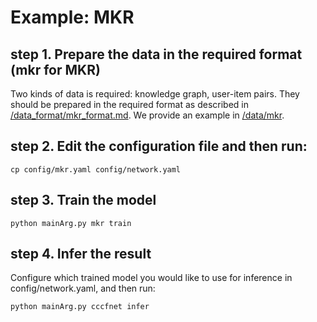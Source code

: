 # Example: MKR

## step 1. Prepare the data in the required format (mkr for MKR) 
Two kinds of data is required: knowledge graph, user-item pairs. They should be prepared in the required format as described in [/data_format/mkr_format.md](https://github.com/zhfzhmsra/DeepRec/tree/master/data_format/mkr_format.md).
We provide an example in [/data/mkr](https://github.com/zhfzhmsra/DeepRec/tree/master/data/mkr).

## step 2. Edit the configuration file and then run:
```
cp config/mkr.yaml config/network.yaml
```


## step 3. Train the model
```
python mainArg.py mkr train
```

## step 4. Infer the result
Configure which trained model you would like to use for inference in config/network.yaml, and then run:
```
python mainArg.py cccfnet infer
```
